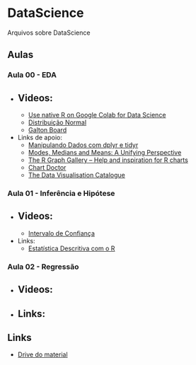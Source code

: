 # DataScience
Arquivos sobre DataScience

## Aulas

### Aula 00 - EDA

- Videos:
  -
  - [Use native R on Google Colab for Data Science](https://www.youtube.com/watch?v=huAWa0bqxtA)
  - [Distribuição Normal](https://www.youtube.com/playlist?list=PL7xT0Gz6G0-Q5qb_8EovDacbfD-67UuWu)
  - [Galton Board](https://www.youtube.com/watch?v=Vo9Esp1yaC8)
- Links de apoio:
  - [Manipulando Dados com dplyr e tidyr](https://www.ufrgs.br/wiki-r/index.php?title=Manipulando_Dados_com_dplyr_e_tidyr)
  - [Modes, Medians and Means: A Unifying Perspective](http://www.johnmyleswhite.com/notebook/2013/03/22/modes-medians-and-means-an-unifying-perspective/)
  - [The R Graph Gallery – Help and inspiration for R charts](https://www.r-graph-gallery.com/)
  - [Chart Doctor](http://ft.com/vocabulary)
  - [The Data Visualisation Catalogue](https://datavizcatalogue.com/)
 
### Aula 01 - Inferência e Hipótese

- Videos:
  -
  - [Intervalo de Confiança](https://www.youtube.com/playlist?list=PL7xT0Gz6G0-SgMcsUnaSYs4kT2z69ikM2)
- Links:
  - [Estatística Descritiva com o R](https://rpubs.com/henriquealvarenga/350498)

### Aula 02 - Regressão

- Videos:
  -
- Links:
  -

## Links

- [Drive do material](https://drive.google.com/drive/folders/1yNgEp3QxxHztMBBmMxPLYfOyn3P2ROeq)
